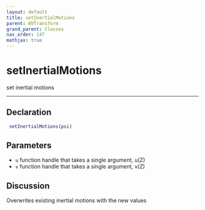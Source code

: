 ```yaml
---
layout: default
title: setInertialMotions
parent: WVTransform
grand_parent: Classes
nav_order: 147
mathjax: true
---
```


#  setInertialMotions

set inertial motions


---

## Declaration
```matlab
 setInertialMotions(psi)
```
## Parameters
+ `u`  function handle that takes a single argument, u(Z)
+ `v`  function handle that takes a single argument, v(Z)

## Discussion

  Overwrites existing inertial motions with the new values
        
